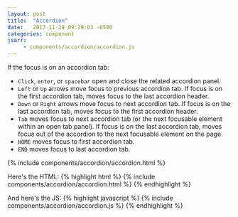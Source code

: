 ```yaml
---
layout: post
title:  "Accordion"
date:   2017-11-28 09:29:03 -0500
categories: component
jsarr:
     - components/accordion/accordion.js
---
```

If the focus is on an accordion tab:
- `Click`, `enter`, or `spacebar` open and close the related accordion panel.
- `Left` or `Up` arrows move focus to previous accordion tab.  If focus is on the first accordion tab, moves focus to the last accordion header.
- `Down` or `Right` arrows move focus to next accordion tab.  If focus is on the last accordion tab, moves focus to the first accordion header.
- `Tab` moves focus to next accordion tab (or the next focusable element within an open tab panel). If focus is on the last accordion tab, moves focus out of the accordion to the next focusable element on the page.
- `HOME` moves focus to first accordion tab.
- `END` moves focus to last accordion tab.

{% include components/accordion/accordion.html %}

Here's the HTML:
{% highlight html %}
{% include components/accordion/accordion.html %}
{% endhighlight %}

And here's the JS:
{% highlight javascript %}
{% include components/accordion/accordion.js %}
{% endhighlight %}


